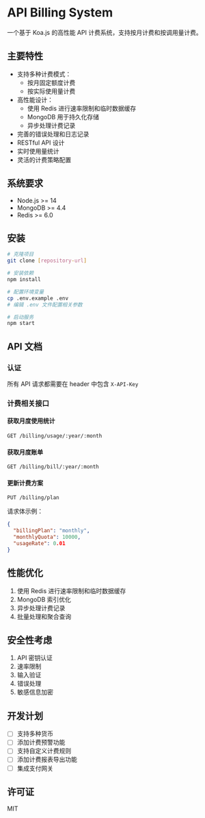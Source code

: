# API Billing System

一个基于 Koa.js 的高性能 API 计费系统，支持按月计费和按调用量计费。

## 主要特性

- 支持多种计费模式：
  - 按月固定额度计费
  - 按实际使用量计费
- 高性能设计：
  - 使用 Redis 进行速率限制和临时数据缓存
  - MongoDB 用于持久化存储
  - 异步处理计费记录
- 完善的错误处理和日志记录
- RESTful API 设计
- 实时使用量统计
- 灵活的计费策略配置

## 系统要求

- Node.js >= 14
- MongoDB >= 4.4
- Redis >= 6.0

## 安装

```bash
# 克隆项目
git clone [repository-url]

# 安装依赖
npm install

# 配置环境变量
cp .env.example .env
# 编辑 .env 文件配置相关参数

# 启动服务
npm start
```

## API 文档

### 认证
所有 API 请求都需要在 header 中包含 `X-API-Key`

### 计费相关接口

#### 获取月度使用统计
```
GET /billing/usage/:year/:month
```

#### 获取月度账单
```
GET /billing/bill/:year/:month
```

#### 更新计费方案
```
PUT /billing/plan
```

请求体示例：
```json
{
  "billingPlan": "monthly",
  "monthlyQuota": 10000,
  "usageRate": 0.01
}
```

## 性能优化

1. 使用 Redis 进行速率限制和临时数据缓存
2. MongoDB 索引优化
3. 异步处理计费记录
4. 批量处理和聚合查询

## 安全性考虑

1. API 密钥认证
2. 速率限制
3. 输入验证
4. 错误处理
5. 敏感信息加密

## 开发计划

- [ ] 支持多种货币
- [ ] 添加计费预警功能
- [ ] 支持自定义计费规则
- [ ] 添加计费报表导出功能
- [ ] 集成支付网关

## 许可证

MIT
